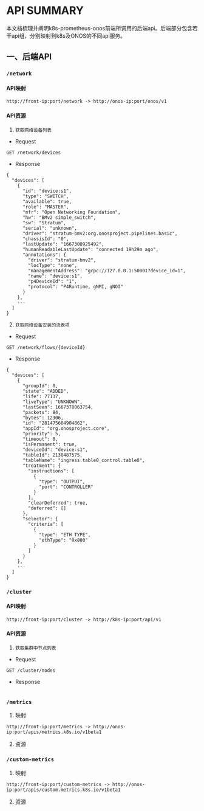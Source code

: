 # API SUMMARY

本文档梳理并阐明k8s-prometheus-onos前端所调用的后端api。后端部分包含若干api组，分别映射到k8s及ONOS的不同api服务。

## 一、后端API

### `/network`

#### API映射
```
http://front-ip:port/network -> http://onos-ip:port/onos/v1
```
#### API资源

1. `获取网络设备列表`

- Request

```
GET /network/devices
```

- Response

```
{
  "devices": [
    {
      "id": "device:s1",
      "type": "SWITCH",
      "available": true,
      "role": "MASTER",
      "mfr": "Open Networking Foundation",
      "hw": "BMv2 simple_switch",
      "sw": "Stratum",
      "serial": "unknown",
      "driver": "stratum-bmv2:org.onosproject.pipelines.basic",
      "chassisId": "0",
      "lastUpdate": "1667300925492",
      "humanReadableLastUpdate": "connected 19h29m ago",
      "annotations": {
        "driver": "stratum-bmv2",
        "locType": "none",
        "managementAddress": "grpc://127.0.0.1:50001?device_id=1",
        "name": "device:s1",
        "p4DeviceId": "1",
        "protocol": "P4Runtime, gNMI, gNOI"
      }
    },
    ···
  ]
}
```

2. `获取网络设备安装的流表项`

- Request

```
GET /network/flows/{deviceId}
```

- Response

```
{
  "devices": [
    {
      "groupId": 0,
      "state": "ADDED",
      "life": 77137,
      "liveType": "UNKNOWN",
      "lastSeen": 1667378063754,
      "packets": 84,
      "bytes": 12306,
      "id": "281475604904862",
      "appId": "org.onosproject.core",
      "priority": 5,
      "timeout": 0,
      "isPermanent": true,
      "deviceId": "device:s1",
      "tableId": 2130487575,
      "tableName": "ingress.table0_control.table0",
      "treatment": {
        "instructions": [
          {
            "type": "OUTPUT",
            "port": "CONTROLLER"
          }
        ],
        "clearDeferred": true,
        "deferred": []
      },
      "selector": {
        "criteria": [
          {
            "type": "ETH_TYPE",
            "ethType": "0x800"
          }
        ]
      }
    },
    ···
  ]
}
```

### `/cluster`

#### API映射

```
http://front-ip:port/cluster -> http://k8s-ip:port/api/v1
```

#### API资源

1. `获取集群中节点列表`

- Request

```
GET /cluster/nodes
```

- Response

```

```






### `/metrics`

1. 映射

```
http://front-ip:port/metrics -> http://onos-ip:port/apis/metrics.k8s.io/v1beta1
```
2. 资源

### `/custom-metrics`

1. 映射

```
http://front-ip:port/custom-metrics -> http://onos-ip:port/apis/custom.metrics.k8s.io/v1beta1
```

2. 资源

